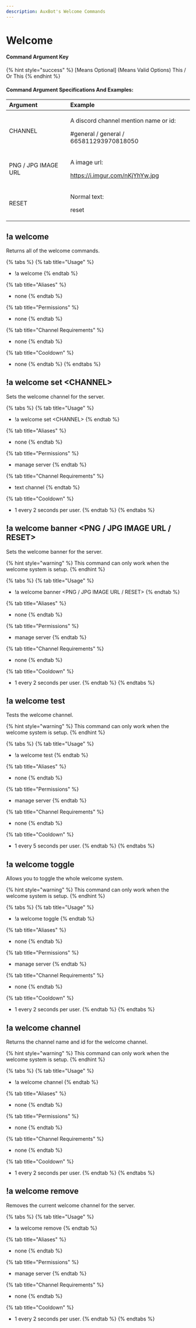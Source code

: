 ```yaml
---
description: AuxBot's Welcome Commands
---
```


# Welcome

#### Command Argument Key

{% hint style="success" %}
\[Means Optional\]  \(Means Valid Options\) This / Or This
{% endhint %}

#### Command Argument Specifications And Examples:

<table>
  <thead>
    <tr>
      <th style="text-align:left">Argument</th>
      <th style="text-align:left">Example</th>
    </tr>
  </thead>
  <tbody>
    <tr>
      <td style="text-align:left">CHANNEL</td>
      <td style="text-align:left">
        <p>A discord channel mention name or id:</p>
        <p>#general / general / 665811293970818050</p>
      </td>
    </tr>
    <tr>
      <td style="text-align:left">PNG / JPG IMAGE URL</td>
      <td style="text-align:left">
        <p>A image url:</p>
        <p><a href="https://i.imgur.com/nKjYhYw.jpg">https://i.imgur.com/nKjYhYw.jpg</a>
        </p>
      </td>
    </tr>
    <tr>
      <td style="text-align:left">RESET</td>
      <td style="text-align:left">
        <p>Normal text:</p>
        <p>reset</p>
      </td>
    </tr>
  </tbody>
</table>

## !a welcome

Returns all of the welcome commands.

{% tabs %}
{% tab title="Usage" %}
* !a welcome
{% endtab %}

{% tab title="Aliases" %}
* none
{% endtab %}

{% tab title="Permissions" %}
* none
{% endtab %}

{% tab title="Channel Requirements" %}
* none
{% endtab %}

{% tab title="Cooldown" %}
* none
{% endtab %}
{% endtabs %}

## !a welcome set &lt;CHANNEL&gt;

Sets the welcome channel for the server.

{% tabs %}
{% tab title="Usage" %}
* !a welcome set &lt;CHANNEL&gt;
{% endtab %}

{% tab title="Aliases" %}
* none
{% endtab %}

{% tab title="Permissions" %}
* manage server
{% endtab %}

{% tab title="Channel Requirements" %}
* text channel
{% endtab %}

{% tab title="Cooldown" %}
* 1 every 2 seconds per user.
{% endtab %}
{% endtabs %}

## !a welcome banner &lt;PNG / JPG IMAGE URL / RESET&gt;

Sets the welcome banner for the server.

{% hint style="warning" %}
This command can only work when the welcome system is setup.
{% endhint %}

{% tabs %}
{% tab title="Usage" %}
* !a welcome banner &lt;PNG / JPG IMAGE URL / RESET&gt;
{% endtab %}

{% tab title="Aliases" %}
* none
{% endtab %}

{% tab title="Permissions" %}
* manage server
{% endtab %}

{% tab title="Channel Requirements" %}
* none
{% endtab %}

{% tab title="Cooldown" %}
* 1 every 2 seconds per user.
{% endtab %}
{% endtabs %}

## !a welcome test

Tests the welcome channel.

{% hint style="warning" %}
This command can only work when the welcome system is setup.
{% endhint %}

{% tabs %}
{% tab title="Usage" %}
* !a welcome test
{% endtab %}

{% tab title="Aliases" %}
* none
{% endtab %}

{% tab title="Permissions" %}
* manage server
{% endtab %}

{% tab title="Channel Requirements" %}
* none
{% endtab %}

{% tab title="Cooldown" %}
* 1 every 5 seconds per user.
{% endtab %}
{% endtabs %}

## !a welcome toggle

Allows you to toggle the whole welcome system.

{% hint style="warning" %}
This command can only work when the welcome system is setup.
{% endhint %}

{% tabs %}
{% tab title="Usage" %}
* !a welcome toggle
{% endtab %}

{% tab title="Aliases" %}
* none
{% endtab %}

{% tab title="Permissions" %}
* manage server
{% endtab %}

{% tab title="Channel Requirements" %}
* none
{% endtab %}

{% tab title="Cooldown" %}
* 1 every 2 seconds per user.
{% endtab %}
{% endtabs %}

## !a welcome channel

Returns the channel name and id for the welcome channel.

{% hint style="warning" %}
This command can only work when the welcome system is setup.
{% endhint %}

{% tabs %}
{% tab title="Usage" %}
* !a welcome channel
{% endtab %}

{% tab title="Aliases" %}
* none
{% endtab %}

{% tab title="Permissions" %}
* none
{% endtab %}

{% tab title="Channel Requirements" %}
* none
{% endtab %}

{% tab title="Cooldown" %}
* 1 every 2 seconds per user.
{% endtab %}
{% endtabs %}

## !a welcome remove

Removes the current welcome channel for the server.

{% tabs %}
{% tab title="Usage" %}
* !a welcome remove
{% endtab %}

{% tab title="Aliases" %}
* none
{% endtab %}

{% tab title="Permissions" %}
* manage server
{% endtab %}

{% tab title="Channel Requirements" %}
* none
{% endtab %}

{% tab title="Cooldown" %}
* 1 every 2 seconds per user.
{% endtab %}
{% endtabs %}

